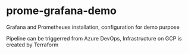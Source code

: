 # prome-grafana-demo
Grafana and Prometheues installation, configuration for demo purpose

Pipeline can be triggerred from Azure DevOps, Infrastructure on GCP is created by Terraform
